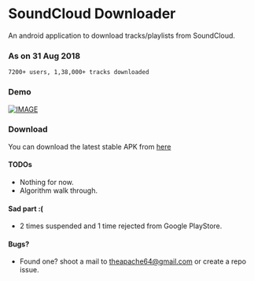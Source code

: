 # SoundCloud Downloader
An android application to download tracks/playlists from SoundCloud.

### As on 31 Aug 2018
```
7200+ users, 1,38,000+ tracks downloaded
```

### Demo

[![IMAGE](https://raw.githubusercontent.com/theapache64/SoundCloud-Downloader/master/youtube.png)](https://www.youtube.com/watch?v=qv0OWufJOoU)

### Download

You can download the latest stable APK from [here](https://github.com/theapache64/SoundCloud-Downloader/releases)

#### TODOs

- Nothing for now. 
- Algorithm walk through.

#### Sad part :(

- 2 times suspended and 1 time rejected from Google PlayStore.

#### Bugs?

- Found one? shoot a mail to theapache64@gmail.com or create a repo issue.
 
